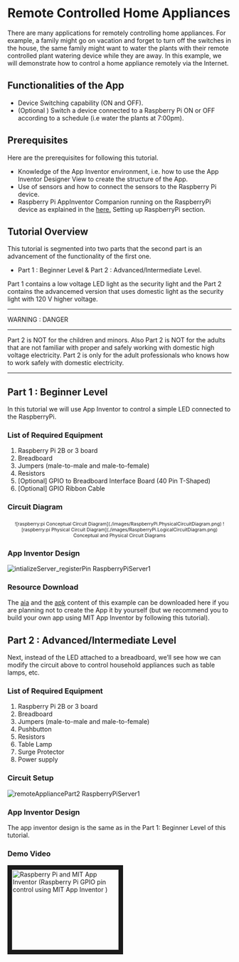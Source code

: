 # Remote Controlled Home Appliances 

There are many applications for remotely controlling home appliances. For example, a family might go on vacation and forget to turn off the switches in the house, the same family might want to water the plants with their remote controlled plant watering device while they are away. In this example, we will demonstrate how to control a home appliance remotely via the Internet.

## Functionalities of the App

- Device Switching capability (ON and OFF).
- (Optional ) Switch a device connected to a Raspberry Pi ON or OFF according to a schedule (i.e  water the plants at 7:00pm).

## Prerequisites

Here are the prerequisites for following this tutorial. 
- Knowledge of the App Inventor environment, i.e. how to use the App Inventor Designer View to create the structure of the App.
- Use of sensors and how to connect the sensors to the Raspberry Pi device.
- Raspberry Pi AppInventor Companion running on the RaspberryPi device as explained in the 
<a rel="nofollow" href="https://docs.google.com/document/d/1AzBV36rJg7dyHWAOJNvxOadOa7NXaQPUpm_9Zn_rhWw/edit#">here.</a>  Setting up RaspberryPi section.

## Tutorial Overview

This tutorial is segmented into two parts that the second part is an advancement of the functionality of the first one.
 
* Part 1 : Beginner Level
& Part 2 : Advanced/Intermediate Level.
 
Part 1 contains a low voltage LED light as the security light and the Part 2 contains the advancemed version that uses domestic light as the security light with 120 V higher voltage. 

***
WARNING : DANGER 
***
Part 2 is NOT for the children and minors. Also Part 2 is NOT for the adults that are not familiar with proper and safely  working with domestic high voltage electricity.  Part 2 is only for the adult professionals who knows how to work safely with domestic electricity. 
***

## Part 1 : Beginner Level

In this tutorial we will use App Inventor to control a simple LED connected to the RaspberryPi.

### List of Required Equipment 
 
1. Raspberry Pi 2B or 3 board
2. Breadboard 
3. Jumpers (male-to-male and male-to-female)
4. Resistors
5. [Optional] GPIO to Breadboard Interface Board (40 Pin T-Shaped) 
6. [Optional] GPIO Ribbon Cable 

### Circuit Diagram

<div style="text-align: center; font-size: 75%; margin: 16pt 0;">
![raspberry:pi Conceptual Circuit Diagram](./images/RaspberryPi.PhysicalCircuitDiagram.png)
![raspberry:pi Physical Circuit Diagram](./images/RaspberryPi.LogicalCircuitDiagram.png)
<br>
Conceptual and Physical Circuit Diagrams
</div>

### App Inventor Design

![intializeServer_registerPin RaspberryPiServer1](images/RaspberryPi.RemoteAppliance.png)

### Resource Download

The <a rel="nofollow" href="https://drive.google.com/open?id=0B-k0lzwhCAU8anQxWFN2d1M2U1k">aia</a> and the <a rel="nofollow" href="https://drive.google.com/open?id=0B-k0lzwhCAU8X1hwaUsyRTE1ejg">apk</a> content of this example can be downloaded here if you are planning not to create the App it by yourself (but we recommend you to build your own app using MIT App Inventor by following this tutorial).

## Part 2 : Advanced/Intermediate Level

Next, instead of the LED attached to a breadboard, we’ll see how we can modify the circuit above to control household appliances such as table lamps, etc.

### List of Required Equipment 

1. Raspberry Pi 2B or 3 board
2. Breadboard 
3. Jumpers (male-to-male and male-to-female)
4. Pushbutton 
5. Resistors
6. Table Lamp
7. Surge Protector 
8. Power supply

### Circuit Setup

![remoteAppliancePart2 RaspberryPiServer1](images/RaspberryPi.RemoteAppliancePart2.png)

### App Inventor Design

The app inventor design is the same as in the Part 1: Beginner Level of this tutorial.

### Demo Video

<a href="http://www.youtube.com/watch?feature=player_embedded&v=HecuphkD3ic
" target="_blank"><img src="http://img.youtube.com/vi/HecuphkD3ic/0.jpg" 
alt="Raspberry Pi and MIT App Inventor (Raspberry Pi GPIO pin control using MIT App Inventor ) " width="240" height="180" border="10" /></a>




